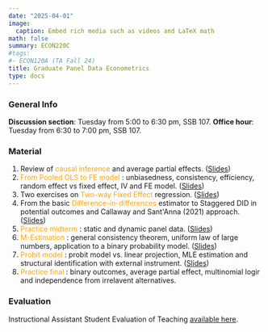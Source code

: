 ```yaml
---
date: "2025-04-01"
image:
  caption: Embed rich media such as videos and LaTeX math
math: false
summary: ECON220C
#tags:
#- ECON120A (TA Fall 24)
title: Graduate Panel Data Econometrics
type: docs
---
```

### General Info 
__Discussion section__: Tuesday from 5:00 to 6:30 pm, SSB 107. __Office hour__: Tuesday from 6:30 to 7:00 pm, SSB 107. 

### Material 
1. Review of <span style="color: orange;"> causal inference </span>and average partial effects. ([Slides](https://lapobini.github.io/discussion/ECON220C_spring25/ds1.pdf))
2. <span style="color: orange;"> From Pooled OLS to FE model </span>: unbiasedness, consistency, efficiency, random effect vs fixed effect, IV and FE model. ([Slides](https://lapobini.github.io/discussion/ECON220C_spring25/ds2.pdf))
3. Two exercises on <span style="color: orange;">Two-way Fixed Effect </span>regression. ([Slides](https://lapobini.github.io/discussion/ECON220C_spring25/ds3.pdf))
4. From the basic <span style="color: orange;"> Difference-in-differences </span>estimator to Staggered DID in potential outcomes and Callaway and Sant'Anna (2021) approach. ([Slides](https://lapobini.github.io/discussion/ECON220C_spring25/ds4.pdf))
5. <span style="color: orange;"> Practice midterm </span>: static and dynamic panel data. ([Slides](https://lapobini.github.io/discussion/ECON220C_spring25/ds5.pdf))
6. <span style="color: orange;"> M-Estimation </span>: general consistency theorem, uniform law of large numbers, application to a binary probability model. ([Slides](https://lapobini.github.io/discussion/ECON220C_spring25/ds6.pdf))
7. <span style="color: orange;"> Probit model </span>: probit model vs. linear projection, MLE estimation and structural identification with external instrument. ([Slides](https://lapobini.github.io/discussion/ECON220C_spring25/ds7.pdf))
8. <span style="color: orange;"> Practice final </span>: binary outcomes, average partial effect, multinomial logir and independence from irrelavent alternatives. 
### Evaluation 
Instructional Assistant Student Evaluation of Teaching [available here](https://lapobini.github.io/discussion/ECON220C_spring25/220C_evaluation_2025.pdf).